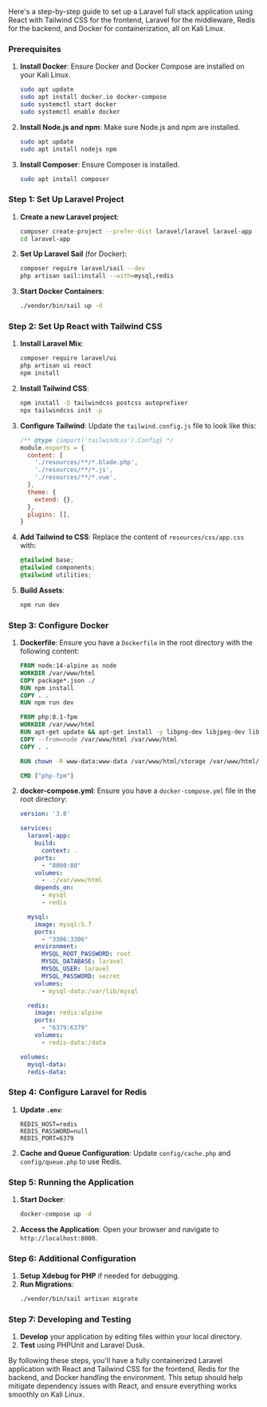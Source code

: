 Here's a step-by-step guide to set up a Laravel full stack application using React with Tailwind CSS for the frontend, Laravel for the middleware, Redis for the backend, and Docker for containerization, all on Kali Linux.

### Prerequisites
1. **Install Docker**: Ensure Docker and Docker Compose are installed on your Kali Linux.
   ```bash
   sudo apt update
   sudo apt install docker.io docker-compose
   sudo systemctl start docker
   sudo systemctl enable docker
   ```

2. **Install Node.js and npm**: Make sure Node.js and npm are installed.
   ```bash
   sudo apt update
   sudo apt install nodejs npm
   ```

3. **Install Composer**: Ensure Composer is installed.
   ```bash
   sudo apt install composer
   ```

### Step 1: Set Up Laravel Project
1. **Create a new Laravel project**:
   ```bash
   composer create-project --prefer-dist laravel/laravel laravel-app
   cd laravel-app
   ```

2. **Set Up Laravel Sail** (for Docker):
   ```bash
   composer require laravel/sail --dev
   php artisan sail:install --with=mysql,redis
   ```

3. **Start Docker Containers**:
   ```bash
   ./vendor/bin/sail up -d
   ```

### Step 2: Set Up React with Tailwind CSS
1. **Install Laravel Mix**:
   ```bash
   composer require laravel/ui
   php artisan ui react
   npm install
   ```

2. **Install Tailwind CSS**:
   ```bash
   npm install -D tailwindcss postcss autoprefixer
   npx tailwindcss init -p
   ```

3. **Configure Tailwind**:
   Update the `tailwind.config.js` file to look like this:
   ```javascript
   /** @type {import('tailwindcss').Config} */
   module.exports = {
     content: [
       './resources/**/*.blade.php',
       './resources/**/*.js',
       './resources/**/*.vue',
     ],
     theme: {
       extend: {},
     },
     plugins: [],
   }
   ```

4. **Add Tailwind to CSS**:
   Replace the content of `resources/css/app.css` with:
   ```css
   @tailwind base;
   @tailwind components;
   @tailwind utilities;
   ```

5. **Build Assets**:
   ```bash
   npm run dev
   ```

### Step 3: Configure Docker
1. **Dockerfile**: Ensure you have a `Dockerfile` in the root directory with the following content:
   ```dockerfile
   FROM node:14-alpine as node
   WORKDIR /var/www/html
   COPY package*.json ./
   RUN npm install
   COPY . .
   RUN npm run dev

   FROM php:8.1-fpm
   WORKDIR /var/www/html
   RUN apt-get update && apt-get install -y libpng-dev libjpeg-dev libfreetype6-dev && docker-php-ext-install pdo pdo_mysql gd
   COPY --from=node /var/www/html /var/www/html
   COPY . .

   RUN chown -R www-data:www-data /var/www/html/storage /var/www/html/bootstrap/cache

   CMD ["php-fpm"]
   ```

2. **docker-compose.yml**: Ensure you have a `docker-compose.yml` file in the root directory:
   ```yaml
   version: '3.8'

   services:
     laravel-app:
       build:
         context: .
       ports:
         - "8000:80"
       volumes:
         - .:/var/www/html
       depends_on:
         - mysql
         - redis

     mysql:
       image: mysql:5.7
       ports:
         - "3306:3306"
       environment:
         MYSQL_ROOT_PASSWORD: root
         MYSQL_DATABASE: laravel
         MYSQL_USER: laravel
         MYSQL_PASSWORD: secret
       volumes:
         - mysql-data:/var/lib/mysql

     redis:
       image: redis:alpine
       ports:
         - "6379:6379"
       volumes:
         - redis-data:/data

   volumes:
     mysql-data:
     redis-data:
   ```

### Step 4: Configure Laravel for Redis
1. **Update `.env`**:
   ```plaintext
   REDIS_HOST=redis
   REDIS_PASSWORD=null
   REDIS_PORT=6379
   ```

2. **Cache and Queue Configuration**:
   Update `config/cache.php` and `config/queue.php` to use Redis.

### Step 5: Running the Application
1. **Start Docker**:
   ```bash
   docker-compose up -d
   ```

2. **Access the Application**:
   Open your browser and navigate to `http://localhost:8000`.

### Step 6: Additional Configuration
1. **Setup Xdebug for PHP** if needed for debugging.
2. **Run Migrations**:
   ```bash
   ./vendor/bin/sail artisan migrate
   ```

### Step 7: Developing and Testing
1. **Develop** your application by editing files within your local directory.
2. **Test** using PHPUnit and Laravel Dusk.

By following these steps, you'll have a fully containerized Laravel application with React and Tailwind CSS for the frontend, Redis for the backend, and Docker handling the environment. This setup should help mitigate dependency issues with React, and ensure everything works smoothly on Kali Linux.
